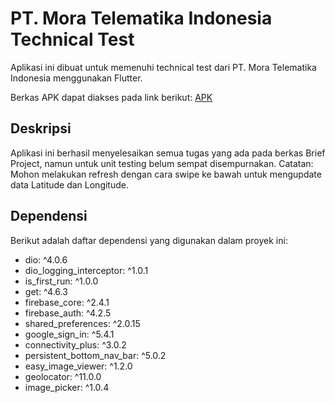 # PT. Mora Telematika Indonesia Technical Test

Aplikasi ini dibuat untuk memenuhi technical test dari PT. Mora Telematika Indonesia menggunakan Flutter. 

Berkas APK dapat diakses pada link berikut: [APK](https://drive.google.com/file/d/1-GIgEG3rW9I4cf-TG2iSsVspEhEKvWPW/view?usp=sharing)

## Deskripsi

Aplikasi ini berhasil menyelesaikan semua tugas yang ada pada berkas Brief Project, namun untuk unit testing belum sempat disempurnakan.
Catatan: Mohon melakukan refresh dengan cara swipe ke bawah untuk mengupdate data Latitude dan Longitude.

## Dependensi

Berikut adalah daftar dependensi yang digunakan dalam proyek ini:

- dio: ^4.0.6
- dio_logging_interceptor: ^1.0.1
- is_first_run: ^1.0.0
- get: ^4.6.3
- firebase_core: ^2.4.1
- firebase_auth: ^4.2.5
- shared_preferences: ^2.0.15
- google_sign_in: ^5.4.1
- connectivity_plus: ^3.0.2
- persistent_bottom_nav_bar: ^5.0.2
- easy_image_viewer: ^1.2.0
- geolocator: ^11.0.0
- image_picker: ^1.0.4
